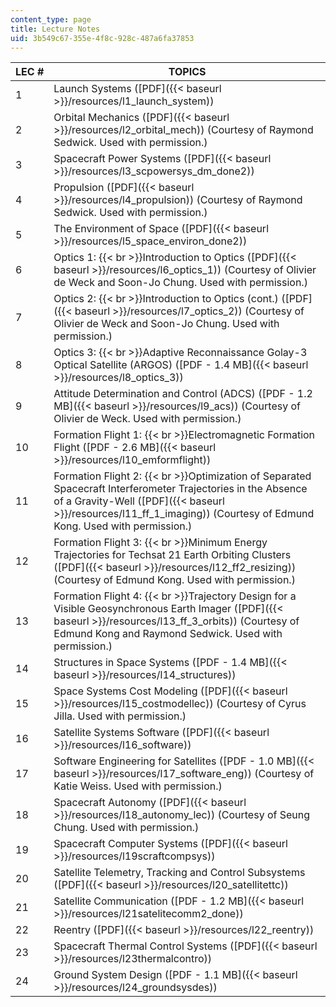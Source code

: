 ```yaml
---
content_type: page
title: Lecture Notes
uid: 3b549c67-355e-4f8c-928c-487a6fa37853
---
```


| LEC # | TOPICS |
| --- | --- |
| 1 | Launch Systems ([PDF]({{< baseurl >}}/resources/l1_launch_system)) |
| 2 | Orbital Mechanics ([PDF]({{< baseurl >}}/resources/l2_orbital_mech)) (Courtesy of Raymond Sedwick. Used with permission.) |
| 3 | Spacecraft Power Systems ([PDF]({{< baseurl >}}/resources/l3_scpowersys_dm_done2)) |
| 4 | Propulsion ([PDF]({{< baseurl >}}/resources/l4_propulsion)) (Courtesy of Raymond Sedwick. Used with permission.) |
| 5 | The Environment of Space ([PDF]({{< baseurl >}}/resources/l5_space_environ_done2)) |
| 6 | Optics 1:  {{< br >}}Introduction to Optics ([PDF]({{< baseurl >}}/resources/l6_optics_1)) (Courtesy of Olivier de Weck and Soon-Jo Chung. Used with permission.) |
| 7 | Optics 2:  {{< br >}}Introduction to Optics (cont.) ([PDF]({{< baseurl >}}/resources/l7_optics_2)) (Courtesy of Olivier de Weck and Soon-Jo Chung. Used with permission.) |
| 8 | Optics 3:  {{< br >}}Adaptive Reconnaissance Golay-3 Optical Satellite (ARGOS) ([PDF - 1.4 MB]({{< baseurl >}}/resources/l8_optics_3)) |
| 9 | Attitude Determination and Control (ADCS) ([PDF - 1.2 MB]({{< baseurl >}}/resources/l9_acs)) (Courtesy of Olivier de Weck. Used with permission.) |
| 10 | Formation Flight 1:  {{< br >}}Electromagnetic Formation Flight ([PDF - 2.6 MB]({{< baseurl >}}/resources/l10_emformflight)) |
| 11 | Formation Flight 2:  {{< br >}}Optimization of Separated Spacecraft Interferometer Trajectories in the Absence of a Gravity-Well ([PDF]({{< baseurl >}}/resources/l11_ff_1_imaging)) (Courtesy of Edmund Kong. Used with permission.) |
| 12 | Formation Flight 3:  {{< br >}}Minimum Energy Trajectories for Techsat 21 Earth Orbiting Clusters ([PDF]({{< baseurl >}}/resources/l12_ff2_resizing)) (Courtesy of Edmund Kong. Used with permission.) |
| 13 | Formation Flight 4:  {{< br >}}Trajectory Design for a Visible Geosynchronous Earth Imager ([PDF]({{< baseurl >}}/resources/l13_ff_3_orbits)) (Courtesy of Edmund Kong and Raymond Sedwick. Used with permission.) |
| 14 | Structures in Space Systems ([PDF - 1.4 MB]({{< baseurl >}}/resources/l14_structures)) |
| 15 | Space Systems Cost Modeling ([PDF]({{< baseurl >}}/resources/l15_costmodellec)) (Courtesy of Cyrus Jilla. Used with permission.) |
| 16 | Satellite Systems Software ([PDF]({{< baseurl >}}/resources/l16_software)) |
| 17 | Software Engineering for Satellites ([PDF - 1.0 MB]({{< baseurl >}}/resources/l17_software_eng)) (Courtesy of Katie Weiss. Used with permission.) |
| 18 | Spacecraft Autonomy ([PDF]({{< baseurl >}}/resources/l18_autonomy_lec)) (Courtesy of Seung Chung. Used with permission.) |
| 19 | Spacecraft Computer Systems ([PDF]({{< baseurl >}}/resources/l19scraftcompsys)) |
| 20 | Satellite Telemetry, Tracking and Control Subsystems ([PDF]({{< baseurl >}}/resources/l20_satellitettc)) |
| 21 | Satellite Communication ([PDF - 1.2 MB]({{< baseurl >}}/resources/l21satelitecomm2_done)) |
| 22 | Reentry ([PDF]({{< baseurl >}}/resources/l22_reentry)) |
| 23 | Spacecraft Thermal Control Systems ([PDF]({{< baseurl >}}/resources/l23thermalcontro)) |
| 24 | Ground System Design ([PDF - 1.1 MB]({{< baseurl >}}/resources/l24_groundsysdes))